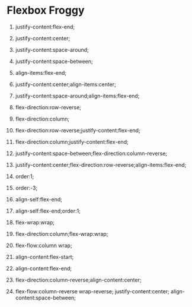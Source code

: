 # Flexbox Froggy

1. justify-content:flex-end;

2. justify-content:center;

3. justify-content:space-around;
4. justify-content:space-between;
5. align-items:flex-end;
6. justify-content:center;align-items:center;
7. justify-content:space-around;align-items:flex-end;
8. flex-direction:row-reverse;
9. flex-direction:column;
10. flex-direction:row-reverse;justify-content:flex-end;
11. flex-direction:column;justify-content:flex-end;
12. justify-content:space-between;flex-direction:column-reverse;
13. justify-content:center;flex-direction:row-reverse;align-items:flex-end;
14. order:1;
15. order:-3;
16. align-self:flex-end;
17. align-self:flex-end;order:1;
18. flex-wrap:wrap;
19. flex-direction:column;flex-wrap:wrap;
20. flex-flow:column wrap;
21. align-content:flex-start;
22. align-content:flex-end;
23. flex-direction:column-reverse;align-content:center;
24. flex-flow:column-reverse wrap-reverse;
justify-content:center;
align-content:space-between;